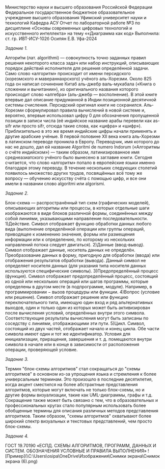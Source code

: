 Министерство науки и высшего образования Российской Федерации Федеральное государственное бюджетное образовательное учреждение высшего образования Уфимский университет науки и технологий Кафедра АСУ Отчет по лабораторной работе №3 по дисциплине «Основы современных цифровых технологий и искусственного интеллекта» на тему ««Диаграмма как код» 
Выполнила: ст. гр. ИВТ-ИСУ-102б Осипян Е.В. Уфа-2024

*Задание 1.*

Алгори́тм (лат. algorithmi) — совокупность точно заданных правил решения некоторого класса задач или набор инструкций, описывающих порядок действий исполнителя для решения определённой задачи. Само слово «алгоритм» происходит от имени персидского (хорезмского и мавераннахрского) учёного аль-Хорезми. Около 825 года он написал сочинение Китаб аль-джебр валь-мукабала («Книга о сложении и вычитании»), из оригинального названия которого происходит слово «алгебра» (аль-джебр — восполнение). В этой книге впервые дал описание придуманной в Индии позиционной десятичной системы счисления. Персидский оригинал книги не сохранился. Аль-Хорезми сформулировал правила вычислений в новой системе и, вероятно, впервые использовал цифру 0 для обозначения пропущенной позиции в записи числа (её индийское название арабы перевели как as-sifr или просто sifr, отсюда такие слова, как «цифра» и «шифр»). Приблизительно в это же время индийские цифры начали применять и другие арабские учёные.
В первой половине XII века книга аль-Хорезми в латинском переводе проникла в Европу. Переводчик, имя которого до нас не дошло, дал ей название Algoritmi de numero Indorum («Алгоритмы о счёте индийском») — таким образом, латинизированное имя среднеазиатского учёного было вынесено в заглавие книги. Сегодня считается, что слово «алгоритм» попало в европейские языки именно благодаря этому переводу. В течение нескольких следующих столетий появилось множество других трудов, посвящённых всё тому же вопросу — обучению искусству счёта с помощью цифр, и все они имели в названии слово algoritmi или algorismi.

*Задание 2.*

Блок-схема — распространённый тип схем (графических моделей), описывающих алгоритмы или процессы, в которых отдельные шаги изображаются в виде блоков различной формы, соединённых между собой линиями, указывающими направление последовательности.
1)Действие. Символ отображает функцию обработки данных любого вида (выполнение определённой операции или группы операций, приводящее к изменению значения, формы или размещения информации или к определению, по которому из нескольких направлений потока следует двигаться).
2)Данные (ввод-вывод). Символ отображает данные, носитель данных не определён. Преобразование данных в форму, пригодную для обработки (ввода) или отображения результатов обработки (вывода). Данный символ не определяет носителя данных (для указания типа носителя данных используются специфические символы).
3)Предопределённый процесс (функция). Символ отображает предопределённый процесс, состоящий из одной или нескольких операций или шагов программы, которые определены в другом месте (в подпрограмме, модуле). Например, в программировании − вызов процедуры или функции.
4)Вопрос (условие или решение). Символ отображает решение или функцию переключательного типа, имеющую один вход и ряд альтернативных выходов, один и только один из которых может быть активизирован после вычисления условий, определённых внутри этого символа. Соответствующие результаты вычисления могут быть записаны по соседству с линиями, отображающими эти пути.
5)Цикл. Символ, состоящий из двух частей, отображает начало и конец цикла. Обе части символа имеют один и тот же идентификатор. Условия для инициализации, приращения, завершения и т. д. помещаются внутри символа в начале или в конце в зависимости от расположения операции, проверяющей условие.

*Задание 3.*

Термин "блок-схемы алгоритмов" стал сокращаться до "схемы алгоритмов" в основном из-за упрощения языка и стремления к более универсальным терминам. Это произошло в последние десятилетия, когда акцент сместился на более абстрактные представления алгоритмов, которые могут включать не только блок-схемы, но и другие формы визуализации, такие как UML-диаграммы, графы и т.д.
Сокращение также может быть связано с тем, что в образовательных и профессиональных кругах стало популярным использовать более обобщенные термины для описания различных методов представления алгоритмов. Таким образом, "схемы алгоритмов" охватывают более широкий спектр визуальных и текстовых представлений, чем просто блок-схемы.

*Задание 4.*

ГОСТ 19.701­90 «ЕСПД. СХЕМЫ АЛГОРИТМОВ, ПРОГРАММ, ДАННЫХ И СИСТЕМ. ОБОЗНАЧЕНИЯ УСЛОВНЫЕ И ПРАВИЛА ВЫПОЛНЕНИЯ»
![Пример](\C:\Users\osipa\OneDrive\Изображения\Снимки экрана\Снимок экрана (6).png)
